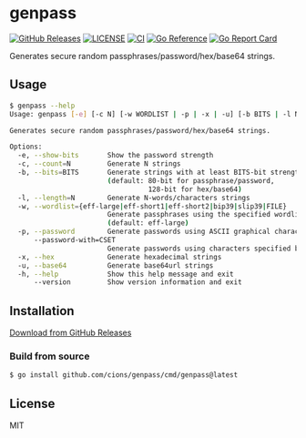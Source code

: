 # genpass

[![GitHub Releases](https://img.shields.io/github/v/release/cions/genpass?sort=semver)](https://github.com/cions/genpass/releases)
[![LICENSE](https://img.shields.io/github/license/cions/genpass)](https://github.com/cions/genpass/blob/master/LICENSE)
[![CI](https://github.com/cions/genpass/actions/workflows/ci.yml/badge.svg)](https://github.com/cions/genpass/actions/workflows/ci.yml)
[![Go Reference](https://pkg.go.dev/badge/github.com/cions/genpass.svg)](https://pkg.go.dev/github.com/cions/genpass)
[![Go Report Card](https://goreportcard.com/badge/github.com/cions/genpass)](https://goreportcard.com/report/github.com/cions/genpass)

Generates secure random passphrases/password/hex/base64 strings.

## Usage

```sh
$ genpass --help
Usage: genpass [-e] [-c N] [-w WORDLIST | -p | -x | -u] [-b BITS | -l N]

Generates secure random passphrases/password/hex/base64 strings.

Options:
  -e, --show-bits       Show the password strength
  -c, --count=N         Generate N strings
  -b, --bits=BITS       Generate strings with at least BITS-bit strength
                        (default: 80-bit for passphrase/password,
                                  128-bit for hex/base64)
  -l, --length=N        Generate N-words/characters strings
  -w, --wordlist={eff-large|eff-short1|eff-short2|bip39|slip39|FILE}
                        Generate passphrases using the specified wordlist
                        (default: eff-large)
  -p, --password        Generate passwords using ASCII graphical characters
      --password-with=CSET
                        Generate passwords using characters specified by CSET
  -x, --hex             Generate hexadecimal strings
  -u, --base64          Generate base64url strings
  -h, --help            Show this help message and exit
      --version         Show version information and exit
```

## Installation

[Download from GitHub Releases](https://github.com/cions/genpass/releases)

### Build from source

```sh
$ go install github.com/cions/genpass/cmd/genpass@latest
```

## License

MIT
